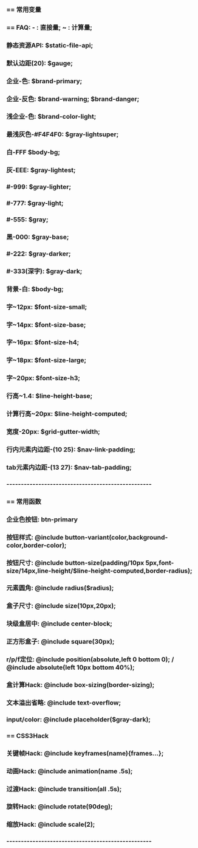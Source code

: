 
### == 常用变量 
### == FAQ: - : 直接量;   ~ : 计算量;

###  静态资源API:              $static-file-api;

###  默认边距(20):             $gauge;

###  企业-色:                  $brand-primary;

###  企业-反色:                $brand-warning;     $brand-danger;  

###  浅企业-色:                $brand-color-light;

###  最浅灰色-#F4F4F0:         $gray-lightsuper;

###  白-FFF                   $body-bg;

###  灰-EEE:                  $gray-lightest;

###  #-999:                   $gray-lighter;

###  #-777:                   $gray-light;

###  #-555:                   $gray;

###  黑-000:                  $gray-base;

###  #-222:                   $gray-darker;

###  #-333(深字):              $gray-dark;

###  背景-白:                  $body-bg;

###  字~12px:                 $font-size-small;

###  字~14px:                 $font-size-base;

###  字~16px:                 $font-size-h4;

###  字~18px:                 $font-size-large;

###  字~20px:                 $font-size-h3;

###  行高~1.4:                 $line-height-base;

###  计算行高~20px:             $line-height-computed;

###  宽度-20px:                $grid-gutter-width;

###  行内元素内边距-(10 25):     $nav-link-padding;

###  tab元素内边距-(13 27):      $nav-tab-padding;

### --------------------------------------------------

### == 常用函数

###  企业色按钮:                 btn-primary

###  按钮样式:                   @include button-variant(color,background-color,border-color);

###  按钮尺寸:                   @include button-size(padding/10px 5px,font-size/14px,line-height/$line-height-computed,border-radius);

###  元素圆角:                   @include radius($radius);

###  盒子尺寸:                   @include size(10px,20px);

###  块级盒居中:                 @include center-block;

###  正方形盒子:                 @include square(30px);

###  r/p/f定位:                 @include position(absolute,left 0 bottom 0); / @include absolute(left 10px bottom 40%);


###  盒计算Hack:                @include box-sizing(border-sizing);

###  文本溢出省略:               @include text-overflow;

###  input/color:              @include placeholder($gray-dark);


### == CSS3Hack

###  关键帧Hack:              @include keyframes(name){frames...};

###  动画Hack:                @include animation(name .5s);

###  过渡Hack:                @include transition(all .5s);

###  旋转Hack:                @include rotate(90deg);

###  缩放Hack:                @include scale(2);

###  --------------------------------------------------


